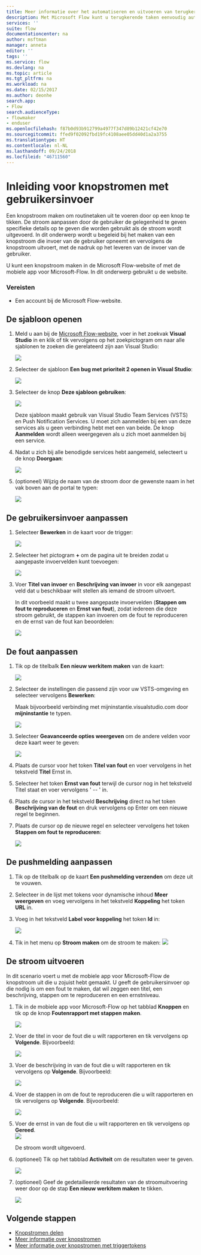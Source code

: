```yaml
---
title: Meer informatie over het automatiseren en uitvoeren van terugkerende taken met knopstromen voor het ophalen van gebruikersinvoer | Microsoft Docs
description: Met Microsoft Flow kunt u terugkerende taken eenvoudig automatiseren. U kunt met uw stromen zelfs gebruikersinvoer ophalen bij het uitvoeren van een terugkerende taak.
services: ''
suite: flow
documentationcenter: na
author: msftman
manager: anneta
editor: ''
tags: ''
ms.service: flow
ms.devlang: na
ms.topic: article
ms.tgt_pltfrm: na
ms.workload: na
ms.date: 02/15/2017
ms.author: deonhe
search.app:
- Flow
search.audienceType:
- flowmaker
- enduser
ms.openlocfilehash: f87b0d93b912799a4977f347d89b12421cf42e70
ms.sourcegitcommit: ffed9f02092fbd19fc4108aee05dd40d1a2a3755
ms.translationtype: HT
ms.contentlocale: nl-NL
ms.lasthandoff: 09/24/2018
ms.locfileid: "46711560"
---
```

# <a name="introducing-button-flows-with-user-input"></a>Inleiding voor knopstromen met gebruikersinvoer
Een knopstroom maken om routinetaken uit te voeren door op een knop te tikken. De stroom aanpassen door de gebruiker de gelegenheid te geven specifieke details op te geven die worden gebruikt als de stroom wordt uitgevoerd. In dit onderwerp wordt u begeleid bij het maken van een knopstroom die invoer van de gebruiker opneemt en vervolgens de knopstroom uitvoert, met de nadruk op het leveren van de invoer van de gebruiker.

U kunt een knopstroom maken in de Microsoft Flow-website of met de mobiele app voor Microsoft-Flow. In dit onderwerp gebruikt u de website.

### <a name="prerequisites"></a>Vereisten
* Een account bij de Microsoft Flow-website.

## <a name="open-the-template"></a>De sjabloon openen
1. Meld u aan bij de [Microsoft Flow-website](https://flow.microsoft.com), voer in het zoekvak **Visual Studio** in en klik of tik vervolgens op het zoekpictogram om naar alle sjablonen te zoeken die gerelateerd zijn aan Visual Studio:
   
    ![](./media/button-flow-with-user-input-tokens/1.png)  
2. Selecteer de sjabloon **Een bug met prioriteit 2 openen in Visual Studio**:
   
    ![](./media/button-flow-with-user-input-tokens/2.png)  
3. Selecteer de knop **Deze sjabloon gebruiken**:
   
    ![](./media/button-flow-with-user-input-tokens/3.png)  
   
    Deze sjabloon maakt gebruik van Visual Studio Team Services (VSTS) en Push Notification Services. U moet zich aanmelden bij een van deze services als u geen verbinding hebt met een van beide. De knop **Aanmelden** wordt alleen weergegeven als u zich moet aanmelden bij een service.
4. Nadat u zich bij alle benodigde services hebt aangemeld, selecteert u de knop **Doorgaan**:
   
    ![](./media/button-flow-with-user-input-tokens/4.png)  
5. (optioneel) Wijzig de naam van de stroom door de gewenste naam in het vak boven aan de portal te typen:
   
    ![](./media/button-flow-with-user-input-tokens/5.png)

## <a name="customize-the-user-input"></a>De gebruikersinvoer aanpassen
1. Selecteer **Bewerken** in de kaart voor de trigger:
   
    ![](./media/button-flow-with-user-input-tokens/6.png)  
2. Selecteer het pictogram **+** om de pagina uit te breiden zodat u aangepaste invoervelden kunt toevoegen:
   
    ![](./media/button-flow-with-user-input-tokens/7.png)
3. Voer **Titel van invoer** en **Beschrijving van invoer** in voor elk aangepast veld dat u beschikbaar wilt stellen als iemand de stroom uitvoert.  
   
    In dit voorbeeld maakt u twee aangepaste invoervelden (**Stappen om fout te reproduceren** en **Ernst van fout**), zodat iedereen die deze stroom gebruikt, de stappen kan invoeren om de fout te reproduceren en de ernst van de fout kan beoordelen:  
   
    ![](./media/button-flow-with-user-input-tokens/8.png)

## <a name="customize-the-bug"></a>De fout aanpassen
1. Tik op de titelbalk **Een nieuw werkitem maken** van de kaart:
   
    ![](./media/button-flow-with-user-input-tokens/9.png)  
2. Selecteer de instellingen die passend zijn voor uw VSTS-omgeving en selecteer vervolgens **Bewerken**:
   
    Maak bijvoorbeeld verbinding met mijninstantie.visualstudio.com door **mijninstantie** te typen.
   
    ![](./media/button-flow-with-user-input-tokens/10.png)  
3. Selecteer **Geavanceerde opties weergeven** om de andere velden voor deze kaart weer te geven:
   
    ![](./media/button-flow-with-user-input-tokens/11.png)  
4. Plaats de cursor voor het token **Titel van fout** en voer vervolgens in het tekstveld **Titel** Ernst in.
5. Selecteer het token **Ernst van fout** terwijl de cursor nog in het tekstveld Titel staat en voer vervolgens ' -- ' in.  
6. Plaats de cursor in het tekstveld **Beschrijving** direct na het token **Beschrijving van de fout** en druk vervolgens op Enter om een nieuwe regel te beginnen.
7. Plaats de cursor op de nieuwe regel en selecteer vervolgens het token **Stappen om fout te reproduceren**:
   
    ![](./media/button-flow-with-user-input-tokens/12.png)

## <a name="customize-the-push-notification"></a>De pushmelding aanpassen
1. Tik op de titelbalk op de kaart **Een pushmelding verzenden** om deze uit te vouwen.
2. Selecteer in de lijst met tokens voor dynamische inhoud **Meer weergeven** en voeg vervolgens in het tekstveld **Koppeling** het token **URL** in.
3. Voeg in het tekstveld **Label voor koppeling** het token **Id** in:
   
    ![](./media/button-flow-with-user-input-tokens/13.png)  
4. Tik in het menu op **Stroom maken** om de stroom te maken:  ![](./media/button-flow-with-user-input-tokens/14.png)  

## <a name="run-your-flow"></a>De stroom uitvoeren
In dit scenario voert u met de mobiele app voor Microsoft-Flow de knopstroom uit die u zojuist hebt gemaakt. U geeft de gebruikersinvoer op die nodig is om een fout te maken, dat wil zeggen een titel, een beschrijving, stappen om te reproduceren en een ernstniveau.  

1. Tik in de mobiele app voor Microsoft-Flow op het tabblad **Knoppen** en tik op de knop **Foutenrapport met stappen maken**.
   
    ![](./media/button-flow-with-user-input-tokens/runmt1.png)  
2. Voer de titel in voor de fout die u wilt rapporteren en tik vervolgens op **Volgende**. Bijvoorbeeld:
   
    ![](./media/button-flow-with-user-input-tokens/runmt2.png)  
3. Voer de beschrijving in van de fout die u wilt rapporteren en tik vervolgens op **Volgende**. Bijvoorbeeld:
   
    ![](./media/button-flow-with-user-input-tokens/runmt3.png)  
4. Voer de stappen in om de fout te reproduceren die u wilt rapporteren en tik vervolgens op **Volgende**. Bijvoorbeeld:
   
    ![](./media/button-flow-with-user-input-tokens/runmt3-1.png)  
5. Voer de ernst in van de fout die u wilt rapporteren en tik vervolgens op **Gereed**.  
    ![](./media/button-flow-with-user-input-tokens/runmt3-2.png)  
   
    De stroom wordt uitgevoerd.
6. (optioneel) Tik op het tabblad **Activiteit** om de resultaten weer te geven.
   
    ![](./media/button-flow-with-user-input-tokens/runmt5.png)  
7. (optioneel) Geef de gedetailleerde resultaten van de stroomuitvoering weer door op de stap **Een nieuw werkitem maken** te tikken.
   
    ![](./media/button-flow-with-user-input-tokens/runmt6.png)  

## <a name="next-steps"></a>Volgende stappen
* [Knopstromen delen](share-buttons.md)
* [Meer informatie over knopstromen](introduction-to-button-flows.md)  
* [Meer informatie over knopstromen met triggertokens](introduction-to-button-trigger-tokens.md)  

